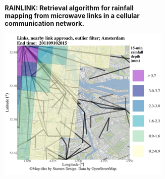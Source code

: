 RAINLINK: Retrieval algorithm for rainfall mapping from microwave links in a cellular communication network.
------

![Example](LinksAmsterdam15min201109102015StamenMapsMap.jpeg)




